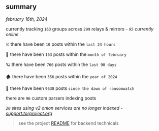 
## summary
_february 16th, 2024_

currently tracking `163` groups across `299` relays & mirrors - _`95` currently online_

⏲ there have been `10` posts within the `last 24 hours`

🦈 there have been `163` posts within the `month of february`

🪐 there have been `766` posts within the `last 90 days`

🏚 there have been `356` posts within the `year of 2024`

🦕 there have been `9638` posts `since the dawn of ransomwatch`

there are `96` custom parsers indexing posts

_`20` sites using v2 onion services are no longer indexed - [support.torproject.org](https://support.torproject.org/onionservices/v2-deprecation/)_

> see the project [README](https://github.com/joshhighet/ransomwatch#ransomwatch--) for backend technicals
